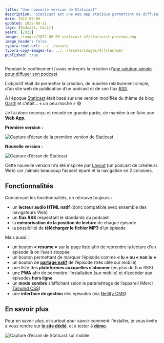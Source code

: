 ```yaml
---
title: "Une nouvelle version de Staticast"
description: "Staticast est une Web App statique permettant de diffuser simplement son podcast."
date: 2022-09-09
updated: 2022-09-21
tags: [Podcast, Cecil]
years: [2022]
image: /images/2022-09-09-staticast-v2/staticast-preview.png
image_header: false
typora-root-url: ../../assets
typora-copy-images-to: ../../assets/images/${filename}
published: true
---
```

Pendant le confinement j’avais entrepris la création d’[une solution simple pour diffuser son podcast](/blog/2020-08-09-diffuser-son-podcast.md).

L’objectif était de permettre la création, de manière relativement simple, d’un site web de publication d’un podcast et de son flux [RSS](https://fr.m.wikipedia.org/wiki/Podcasting#Formats).

À l’époque [Staticast](https://staticast.cecil.app) était basé sur une version modifiée du thème de blog [Garth](https://github.com/Cecilapp/theme-garth#readme) et c’était… « un peu moche » 😅

Je l’ai donc reconçu et recodé en grande partie, de manière à en faire une **Web App**.

<!-- break -->

**Première version :**

![Capture d’écran de la première version de Staticast](/images/2022-09-09-staticast-v2/staticast-preview-garth.png "Capture d’écran de la première version de Staticast")

**Nouvelle version :**

![Capture d’écran de Staticast](/images/2022-09-09-staticast-v2/staticast-preview.png "Capture d’écran de la nouvelle version de Staticast")

Cette nouvelle version m’a été inspirée par [Layout](https://layout.fm) (un podcast de créateurs Web) car j’aimais beaucoup l’aspect épuré et la navigation en 2 colonnes.

## Fonctionnalités

Concernant les fonctionnalités, on retrouve toujours :

- un **lecteur audio HTML natif** (donc compatible avec ensemble des navigateurs Web)
- un **flux RSS** respectant le standards du podcast
- la **mémorisation de la position de lecture** de chaque épisode
- la possibilité de **télécharger le fichier MP3** d’un épisode

Mais aussi :

- un bouton **« resume »** sur la page liste afin de reprendre la lecture d’un épisode là on l’avait stoppée
- un bouton permettant de marquer l’épisode comme **« lu » ou « non lu »**
- un bouton de [**partage natif**](https://developer.mozilla.org/fr/docs/Web/API/Navigator/share) de l’épisode (très utile sur mobile)
- une liste des **plateformes auxquelles s’abonner** (en plus du flux RSS)
- une **PWA** afin de permettre l’installation (sur mobile) et d’accéder aux épisodes **hors ligne**
- un **mode sombre** s’affichant selon le paramétrage de l’appareil (Merci [Tailwind CSS](https://tailwindcss.com))
- une **interface de gestion** des épisodes (via [Netlify CMS](https://www.netlifycms.org))

## En savoir plus

Pour en savoir plus, et surtout pour savoir comment l’installer, je vous invite à vous rendre sur [**le site dédié**](https://staticast.cecil.app), et à tester à [**démo**](https://staticast-demo.cecil.app).

![Capture d’écran de Staticast sur mobile](/images/2022-09-09-staticast-v2/staticast-mobile-preview.png "Capture d’écran de Staticast sur mobile")

